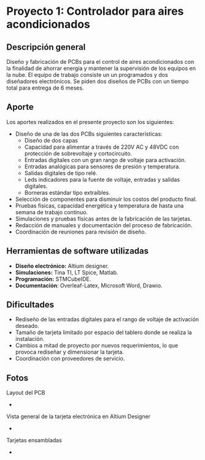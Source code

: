 # Proyecto 1: Controlador para aires acondicionados

## Descripción general
Diseño y fabricación de PCBs para el control de aires acondicionados con la finalidad de ahorrar energía y mantener la supervisión de los equipos en la nube.
El equipo de trabajo consiste un un programados y dos diseñadores electrónicos.
Se piden dos diseños de PCBs con un tiempo total para entrega de 6 meses.

## Aporte
Los aportes realizados en el presente proyecto son los siguientes:
-  Diseño de una de las dos PCBs siguientes características:
	- Diseño de dos capas 
	- Capacidad para alimentar a través de 220V AC y  48VDC con protección de sobrevoltaje y cortocircuito.
	- Entradas digitales con un gran rango de voltaje para activación.
	- Entradas analógicas para sensores de presión y temperatura.
	- Salidas digitales de tipo relé.
	- Leds indicadores para la fuente de voltaje, entradas y salidas digitales.
	-  Borneras estándar tipo extraíbles.
- Selección de componentes para disminuir los costos del producto final.
- Pruebas físicas, capacidad energética y temperatura de hasta una semana de trabajo continuo.
- Simulaciones y pruebas físicas antes de la fabricación de las tarjetas.
- Redacción de manuales y documentación del proceso de fabricación.
- Coordinación de reuniones para revisión de diseño.

## Herramientas de software utilizadas

- **Diseño electrónico:** Altium designer.
- **Simulaciones:** Tina TI, LT Spice, Matlab.
- **Programación:** STMCubeIDE.
- **Documentación**: Overleaf-Latex, Microsoft Word, Drawio. 

## Dificultades

- Rediseño de las entradas digitales para el rango de voltaje de activación deseado.
- Tamaño de tarjeta limitado por espacio del tablero donde se realiza la instalación.
- Cambios a mitad de proyecto por nuevos requerimientos, lo que provoca rediseñar y dimensionar la tarjeta.
- Coordinación con proveedores de servicio.

## Fotos
Layout del PCB

-
Vista general de la tarjeta electrónica en Altium Designer

-
Tarjetas ensambladas

-